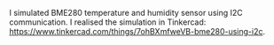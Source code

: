 I simulated BME280 temperature and humidity sensor using I2C communication.
I realised the simulation in Tinkercad: https://www.tinkercad.com/things/7ohBXmfweVB-bme280-using-i2c.
